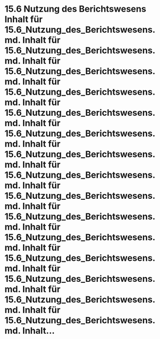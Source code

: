# 15.6 Nutzung des Berichtswesens Inhalt für 15.6_Nutzung_des_Berichtswesens.md. Inhalt für 15.6_Nutzung_des_Berichtswesens.md. Inhalt für 15.6_Nutzung_des_Berichtswesens.md. Inhalt für 15.6_Nutzung_des_Berichtswesens.md. Inhalt für 15.6_Nutzung_des_Berichtswesens.md. Inhalt für 15.6_Nutzung_des_Berichtswesens.md. Inhalt für 15.6_Nutzung_des_Berichtswesens.md. Inhalt für 15.6_Nutzung_des_Berichtswesens.md. Inhalt für 15.6_Nutzung_des_Berichtswesens.md. Inhalt für 15.6_Nutzung_des_Berichtswesens.md. Inhalt für 15.6_Nutzung_des_Berichtswesens.md. Inhalt für 15.6_Nutzung_des_Berichtswesens.md. Inhalt für 15.6_Nutzung_des_Berichtswesens.md. Inhalt für 15.6_Nutzung_des_Berichtswesens.md. Inhalt für 15.6_Nutzung_des_Berichtswesens.md. Inhalt...